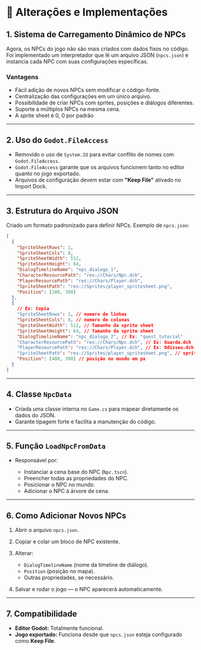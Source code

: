 # 📜 Alterações e Implementações

## 1. **Sistema de Carregamento Dinâmico de NPCs**

Agora, os NPCs do jogo não são mais criados com dados fixos no código.
Foi implementado um interpretador que lê um arquivo JSON (`npcs.json`) e instancia cada NPC com suas configurações específicas.

### **Vantagens**

- Fácil adição de novos NPCs sem modificar o código-fonte.
- Centralização das configurações em um único arquivo.
- Possibilidade de criar NPCs com sprites, posições e diálogos diferentes.
- Suporte a múltiplos NPCs na mesma cena.
- A sprite sheet é 0, 0 por padrão

---

## 2. **Uso do `Godot.FileAccess`**

- Removido o uso de `System.IO` para evitar conflito de nomes com `Godot.FileAccess`.
- `Godot.FileAccess` garante que os arquivos funcionem tanto no editor quanto no jogo exportado.
- Arquivos de configuração devem estar com **"Keep File"** ativado no Import Dock.

---

## 3. **Estrutura do Arquivo JSON**

Criado um formato padronizado para definir NPCs.
Exemplo de `npcs.json`:

```json
[
  {
    "SpriteSheetRows": 1,
    "SpriteSheetCols": 8,
    "SpriteSheetWidth": 512,
    "SpriteSheetHeight": 64,
    "DialogTimelineName": "npc_dialogo_1",
    "CharacterResourcePath": "res://Chars/Npc.dch",
    "PlayerResourcePath": "res://Chars/Player.dch",
    "SpriteSheetPath": "res://Sprites/player_spritesheet.png",
    "Position": [200, 300]
  },
  {
    // Ex: Copia
    "SpriteSheetRows": 1, // numero de linhas
    "SpriteSheetCols": 8, // numero de colunas
    "SpriteSheetWidth": 512, // Tamanho da sprite sheet
    "SpriteSheetHeight": 64, // Tamanho da sprite sheet
    "DialogTimelineName": "npc_dialogo_2", // Ex: "quest_tutorial"
    "CharacterResourcePath": "res://Chars/Npc.dch", // Ex: Guarda.dch
    "PlayerResourcePath": "res://Chars/Player.dch", // Ex: Odisseu.dch
    "SpriteSheetPath": "res://Sprites/player_spritesheet.png", // sprite sheet
    "Position": [400, 300] // posição no mundo em px
  }
]
```

---

## 4. **Classe `NpcData`**

- Criada uma classe interna no `Game.cs` para mapear diretamente os dados do JSON.
- Garante tipagem forte e facilita a manutenção do código.

---

## 5. **Função `LoadNpcFromData`**

- Responsável por:

  - Instanciar a cena base do NPC (`Npc.tscn`).
  - Preencher todas as propriedades do NPC.
  - Posicionar o NPC no mundo.
  - Adicionar o NPC à árvore de cena.

---

## 6. **Como Adicionar Novos NPCs**

1. Abrir o arquivo `npcs.json`.
2. Copiar e colar um bloco de NPC existente.
3. Alterar:

   - `DialogTimelineName` (nome da timeline de diálogo).
   - `Position` (posição no mapa).
   - Outras propriedades, se necessário.

4. Salvar e rodar o jogo — o NPC aparecerá automaticamente.

---

## 7. **Compatibilidade**

- **Editor Godot:** Totalmente funcional.
- **Jogo exportado:** Funciona desde que `npcs.json` esteja configurado como **Keep File**.
